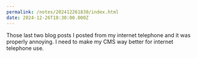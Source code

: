 ```yaml
---
permalink: /notes/202412261830/index.html
date: 2024-12-26T18:30:00.000Z
---
```


Those last two blog posts I posted from my internet telephone and it was properly annoying. I need to make my CMS way better for internet telephone use.